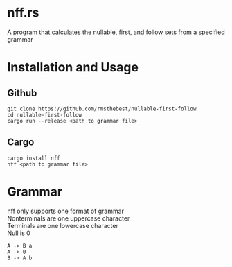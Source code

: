 nff.rs
======

A program that calculates the nullable, first, and follow sets from a specified grammar

# Installation and Usage

## Github
```
git clone https://github.com/rmsthebest/nullable-first-follow
cd nullable-first-follow
cargo run --release <path to grammar file>
```

## Cargo
```
cargo install nff
nff <path to grammar file>
```

# Grammar
nff only supports one format of grammar  
Nonterminals are one uppercase character  
Terminals are one lowercase character  
Null is 0
```
A -> B a
A -> 0
B -> A b
```

